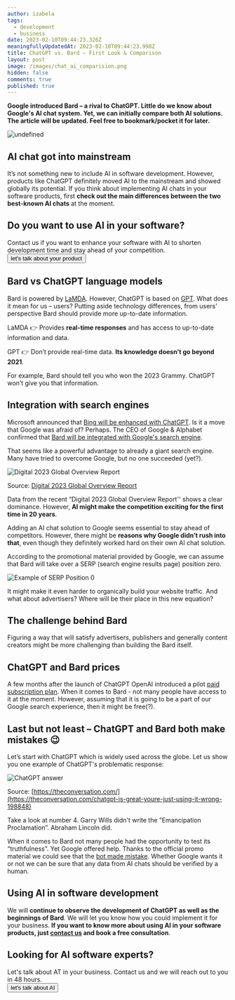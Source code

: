 ```yaml
---
author: izabela
tags:
  - development
  - business
date: 2023-02-10T09:44:23.326Z
meaningfullyUpdatedAt: 2023-02-10T09:44:23.998Z
title: ChatGPT vs. Bard – First Look & Comparison
layout: post
image: /images/chat_ai_comparision.png
hidden: false
comments: true
published: true
---
```

**Google introduced Bard – a rival to ChatGPT. Little do we know about Google's AI chat system. Yet, we can initially compare both AI solutions. The article will be updated. Feel free to bookmark/pocket it for later.**

<div class="image"><img src="/images/chat_ai_comparision.png" alt="undefined" title="undefined"  /> </div>

## AI chat got into mainstream

It’s not something new to include AI in software development. However, products like ChatGPT definitely moved AI to the mainstream and showed globally its potential. If you think about implementing AI chats in your software products, first **check out the main differences between the two best-known AI chats** at the moment.

<div class='block-button'><h2>Do you want to use AI in your software?</h2><div>Contact us if you want to enhance your software with AI to shorten development time and stay ahead of your competition.</div><a href="/start-project"><button>let's talk about your product</button></a></div>

## Bard vs ChatGPT language models

Bard is powered by [LaMDA](https://blog.google/technology/ai/lamda/). However, ChatGPT is based on [GPT](https://platform.openai.com/docs/models/gpt-3). What does it mean for us – users? Putting aside technology differences, from users' perspective Bard should provide more up-to-date information.

LaMDA 👉 Provides **real-time responses** and has access to up-to-date information and data.

GPT 👉 Don’t provide real-time data. **Its knowledge doesn’t go beyond 2021**.

For example, Bard should tell you who won the 2023 Grammy. ChatGPT won’t give you that information.

## Integration with search engines

Microsoft announced that [Bing will be enhanced with ChatGPT](https://techcrunch.com/2023/02/07/microsoft-launches-the-new-bing-with-chatgpt-built-in/). Is it a move that Google was afraid of? Perhaps. The CEO of Google & Alphabet confirmed that [Bard will be integrated with Google's search engine](https://twitter.com/sundarpichai/status/1622674382069059591). 

That seems like a powerful advantage to already a giant search engine. Many have tried to overcome Google, but no one succeeded (yet?).

<img src="/images/global-overview.png" alt="Digital 2023 Global Overview Report" title="undefined"  /> 

Source: [Digital 2023 Global Overview Report](https://datareportal.com/reports/digital-2023-global-overview-report)

Data from the recent “Digital 2023 Global Overview Report'' shows a clear dominance. However, **AI might make the competition exciting for the first time in 20 years**.

<YouTubeEmbed url='https://www.youtube.com/watch?v=yMpj33Y95ZU' />

Adding an AI chat solution to Google seems essential to stay ahead of competitors. However, there might be **reasons why Google didn’t rush into that**, even though they definitely worked hard on their own AI chat solution.

According to the promotional material provided by Google, we can assume that Bard will take over a SERP (search engine results page) position zero.

<div class="image"><img src="/images/serp0.png" alt="Example of SERP Position 0" title="undefined"  /> </div>

It might make it even harder to organically build your website traffic. And what about advertisers? Where will be their place in this new equation?

<div class="important-info"><h2>The challenge behind Bard</h2><div>Figuring a way that will satisfy advertisers, publishers and generally content creators might be more challenging than building the Bard itself.</div></div>

## ChatGPT and Bard prices

A few months after the launch of ChatGPT OpenAI introduced a pilot [paid subscription plan](https://openai.com/blog/chatgpt-plus/). When it comes to Bard - not many people have access to it at the moment. However, assuming that it is going to be a part of our Google search experience, then it might be free(?).

## Last but not least – ChatGPT and Bard both make mistakes 😉

Let’s start with ChatGPT which is widely used across the globe. Let us show you one example of ChatGPT's problematic response:

<div class="image"><img src="/images/chatgpt_lincoln.png" alt="ChatGPT answer" title="undefined"  /> </div>

Source: [https://theconversation.com/](https://theconversation.com/chatgpt-is-great-youre-just-using-it-wrong-198848)

Take a look at number 4. Garry Wills didn't write the ”Emancipation Proclamation”. Abraham Lincoln did.

When it comes to Bard not many people had the opportunity to test its “truthfulness”. Yet Google offered help. Thanks to the official promo material we could see that the [bot made mistake](https://www.scmp.com/news/world/united-states-canada/article/3209563/googles-chatgpt-rival-bard-gives-wrong-answer-ad-sending-shares-diving). Whether Google wants it or not we can be sure that any data from AI chats should be verified by a human. 

## Using AI in software development

We will **continue to observe the development of ChatGPT as well as the beginnings of Bard**. We will let you know how you could implement it for your business. **If you want to know more about using AI in your software products, just [contact us](/start-project/) and book a free consultation**.

<div class='block-button'><h2>Looking for AI software experts?</h2><div>Let's talk about AT in your business. Contact us and we will reach out to you in 48 hours.</div><a href="/start-project"><button>let's talk about AI</button></a></div>